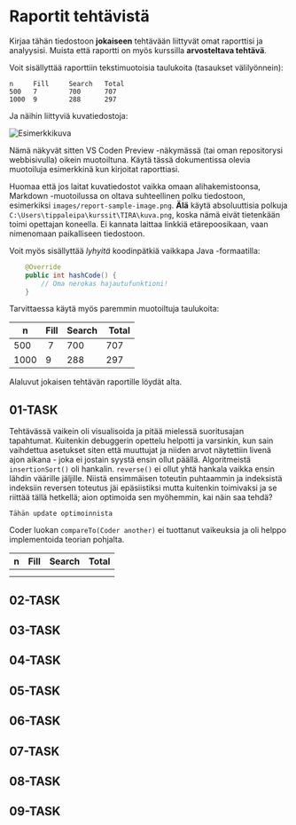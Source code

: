 # Raportit tehtävistä

Kirjaa tähän tiedostoon **jokaiseen** tehtävään liittyvät omat raporttisi ja analyysisi. Muista että raportti on myös kurssilla **arvosteltava tehtävä**.

Voit sisällyttää raporttiin tekstimuotoisia taulukoita (tasaukset välilyönnein):

```
n     Fill     Search   Total
500   7        700      707
1000  9        288      297
```

Ja näihin liittyviä kuvatiedostoja:

![Esimerkkikuva](report-sample-image.png)

Nämä näkyvät sitten VS Coden Preview -näkymässä (tai oman repositorysi webbisivulla) oikein muotoiltuna. Käytä tässä dokumentissa olevia muotoiluja esimerkkinä kun kirjoitat raporttiasi. 

Huomaa että jos laitat kuvatiedostot vaikka omaan alihakemistoonsa, Markdown -muotoilussa on oltava suhteellinen polku tiedostoon, esimerkiksi `images/report-sample-image.png`. **Älä** käytä absoluuttisia polkuja `C:\Users\tippaleipa\kurssit\TIRA\kuva.png`, koska nämä eivät tietenkään toimi opettajan koneella. Ei kannata laittaa linkkiä etärepoosikaan, vaan nimenomaan paikalliseen tiedostoon.

Voit myös sisällyttää *lyhyitä* koodinpätkiä vaikkapa Java -formaatilla:

```Java
	@Override
	public int hashCode() {
		// Oma nerokas hajautufunktioni!
	}
```
Tarvittaessa käytä myös paremmin muotoiltuja taulukoita:

| n	| Fill	| Search	| Total |
|-----|--------|--------|-------|
| 500	 | 7	| 700	| 707 |
| 1000 |	9	| 288	| 297 | 

Alaluvut jokaisen tehtävän raportille löydät alta.


## 01-TASK

Tehtävässä vaikein oli visualisoida ja pitää mielessä suoritusajan tapahtumat. Kuitenkin debuggerin opettelu helpotti ja varsinkin, kun sain vaihdettua asetukset siten että muuttujat ja niiden arvot näytettiin livenä ajon aikana - joka ei jostain syystä ensin ollut päällä. Algoritmeistä ```insertionSort()``` oli hankalin. ```reverse()``` ei ollut yhtä hankala vaikka ensin lähdin väärille jäljille. Niistä ensimmäisen toteutin puhtaammin ja indeksistä indeksiin reversen toteutus jäi epäsiistiksi mutta kuitenkin toimivaksi ja se riittää tällä hetkellä; aion optimoida sen myöhemmin, kai näin saa tehdä? 
```
Tähän update optimoinnista
```
Coder luokan ```compareTo(Coder another)``` ei tuottanut vaikeuksia ja oli helppo implementoida teorian pohjalta.


| n | Fill | Search | Total |
|---|------|--------|-------|
|                           |
|                           |

## 02-TASK

## 03-TASK

## 04-TASK

## 05-TASK

## 06-TASK

## 07-TASK

## 08-TASK

## 09-TASK